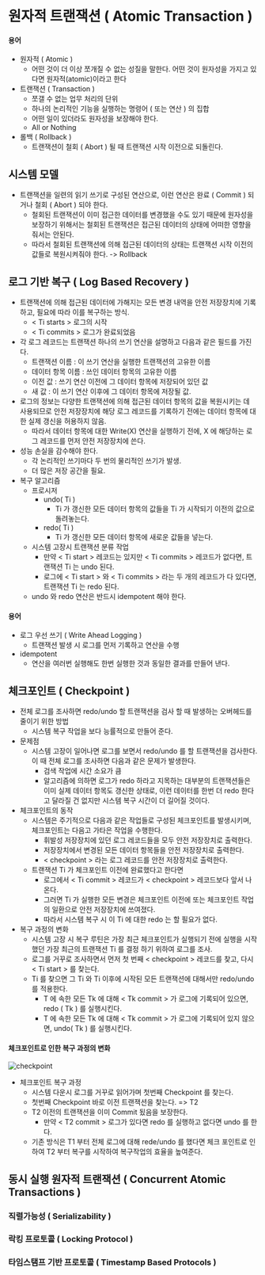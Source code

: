 # 원자적 트랜잭션 ( Atomic Transaction )

#### 용어
* 원자적 ( Atomic )
	- 어떤 것이 더 이상 쪼개질 수 없는 성질을 말한다. 어떤 것이 원자성을 가지고 있다면 원자적(atomic)이라고 한다
* 트랜잭션 ( Transaction )
	- 쪼갤 수 없는 업무 처리의 단위
	- 하나의 논리적인 기능을 실행하는 명령어 ( 또는 연산 ) 의 집합
	- 어떤 일이 있더라도 원자성을 보장해야 한다.
	- All or Nothing
* 롤백 ( Rollback )
	- 트랜잭션이 철회 ( Abort ) 될 때 트랜잭션 시작 이전으로 되돌린다.


## 시스템 모델
* 트랜잭션을 일련의 읽기 쓰기로 구성된 연산으로, 이런 연산은 완료 ( Commit ) 되거나 철회 ( Abort ) 되야 한다.
	- 철회된 트랜잭션이 이미 접근한 데이터를 변경했을 수도 있기 때문에 원자성을 보장하기 위해서는
	철회된 트랜잭션은 접근된 데이터의 상태에 어떠한 영향을 줘서는 안된다.
	- 따라서 철회된 트랜잭션에 의해 접근된 데이터의 상태는 트랜잭션 시작 이전의 값들로
	복원시켜줘야 한다. -> Rollback


## 로그 기반 복구 ( Log Based Recovery )
* 트랜잭션에 의해 접근된 데이터에 가해지는 모든 변경 내역을 안전 저장장치에 기록하고,
	필요에 따라 이를 복구하는 방식.
	- < Ti starts > 로그의 시작
	- < Ti commits > 로그가 완료되었음
* 각 로그 레코드는 트랜잭션 하나의 쓰기 연산을 설명하고 다음과 같은 필드를 가진다.
	- 트랜잭션 이름 : 이 쓰기 연산을 실행한 트랜잭션의 고유한 이름
	- 데이터 항목 이름 : 쓰인 데이터 항목의 고유한 이름
	- 이전 값 : 쓰기 연산 이전에 그 데이터 항목에 저장되어 있던 값
	- 새 값 : 이 쓰기 연산 이후에 그 데이터 항목에 저장될 값.
* 로그의 정보는 다양한 트랜잭션에 의해 접근된 데이터 항목의 값을 복원시키는 데 사용되므로
안전 저장장치에 해당 로그 레코드를 기록하기 전에는 데이터 항목에 대한 실제 갱신을 허용하지 않음.
	- 따라서 데이터 항목에 대한 Write(X) 연산을 실행하기 전에, X 에 해당하는 로그 레코드를
	먼저 안전 저장장치에 쓴다.
* 성능 손실을 감수해야 한다.
	- 각 논리적인 쓰기마다 두 번의 물리적인 쓰기가 발생.
	- 더 많은 저장 공간을 필요.
* 복구 알고리즘
	* 프로시저
		- undo( Ti )
			- Ti 가 갱신한 모든 데이터 항목의 값들을 Ti 가 시작되기 이전의 값으로 돌려놓는다.
		- redo( Ti )
			- Ti 가 갱신한 모든 데이터 항목에 새로운 값들을 넣는다.
	* 시스템 고장시 트랜잭션 분류 작업
		- 만약 < Ti start > 레코드는 있지만 < Ti commits > 레코드가 없다면,
		트랜잭션 Ti 는 undo 된다.
		- 로그에 < Ti start > 와 < Ti commits > 라는 두 개의 레코드가 다 있다면,
		트랜잭션 Ti 는 redo 된다.
	* undo 와 redo 연산은 반드시 idempotent 해야 한다.


#### 용어
* 로그 우선 쓰기 ( Write Ahead Logging )
	- 트랜잭션 발생 시 로그를 먼저 기록하고 연산을 수행
* idempotent
	- 연산을 여러번 실행해도 한번 실행한 것과 동일한 결과를 만들어 낸다.


## 체크포인트 ( Checkpoint )
* 전체 로그를 조사하면 redo/undo 할 트랜잭션을 검사 할 때 발생하는 오버헤드를 줄이기 위한 방법
	- 시스템 복구 작업을 보다 능률적으로 만들어 준다.
* 문제점
	- 시스템 고장이 일어나면 로그를 보면서 redo/undo 를 할 트랜잭션을 검사한다.
이 때 전체 로그를 조사하면 다음과 같은 문제가 발생한다.
		- 검색 작업에 시간 소요가 큼
		- 알고리즘에 의하면 로그가 redo 하라고 지목하는 대부분의 트랜잭션들은 이미 실제 데이터 항목도
		갱신한 상태로, 이런 데이터를 한번 더 redo 한다고 달라질 건 없지만
		시스템 복구 시간이 더 길어질 것이다.
* 체크포인트의 동작
	- 시스템은 주기적으로 다음과 같은 작업들로 구성된 체크포인트를 발생시키며,
	체크포인트는 다음고 가타은 작업을 수행한다.
		- 휘발성 저장장치에 있던 로그 레코드들을 모두 안전 저장장치로 출력한다.
		- 저장장치에서 변경된 모든 데이터 항목들을 안전 저장장치로 출력한다.
		- < checkpoint > 라는 로그 레코드를 안전 저장장치로 출력한다.
	- 트랜잭션 Ti 가 체크포인트 이전에 완료했다고 한다면
		- 로그에서 < Ti commit > 레코드가 < checkpoint > 레코드보다 앞서 나온다.
		- 그러면 Ti 가 실행한 모든 변경은 체크포인트 이전에 또는 체크포인트 작업의 일환으로
		안전 저장장치에 쓰여졌다.
		- 따라서 시스템 복구 시 이 Ti 에 대한 redo 는 할 필요가 없다.
* 복구 과정의 변화
	- 시스템 고장 시 복구 루틴은 가장 최근 체크포인트가 실행되기 전에 실행을 시작했던
	가장 최근의 트랜잭션 Ti 를 결정 하기 위하여 로그를 조사.
	- 로그를 거꾸로 조사하면서 먼저 첫 번째 < checkpoint > 레코드를 찾고,
	다시 < Ti start > 를 찾는다.
	- Ti 를 찾으면 그 Ti 와 Ti 이후에 시작된 모든 트랜잭션에 대해서만 redo/undo 를 적용한다.
		- T 에 속한 모든 Tk 에 대해 < Tk commit > 가 로그에 기록되어 있으면, 
		redo ( Tk ) 를 실행시킨다.
		- T 에 속한 모든 Tk 에 대해 < Tk commit > 가 로그에 기록되어 있지 않으면,
		undo( Tk ) 를 실행시킨다.


#### 체크포인트로 인한  복구 과정의 변화
![checkpoint](https://github.com/martinkang/Study/blob/master/OSConcepts/ProcessManagement/Chap6/checkpoint.png)
* 체크포인트 복구 과정
	- 시스템 다운시 로그를 거꾸로 읽어가며 첫번째 Checkpoint 를 찾는다.
	- 첫번째 Checkpoint 바로 이전 트랜잭션을 찾는다. => T2
	- T2 이전의 트랜잭션을 이미 Commit 됬음을 보장한다.
		- 만약 < T2 commit > 로그가 있다면 redo 를 실행하고 없다면 undo 를 한다.
	- 기존 방식은 T1 부터 전체 로그에 대해 rede/undo 를 했다면 체크 포인트로 인하여
	T2 부터 복구를 시작하여 복구작업의 효율을 높여준다.


## 동시 실행 원자적 트랜잭션 ( Concurrent Atomic Transactions )
### 직렬가능성 ( Serializability )
### 락킹 프로토콜 ( Locking Protocol )
### 타임스탬프 기반 프로토콜 ( Timestamp Based Protocols )

